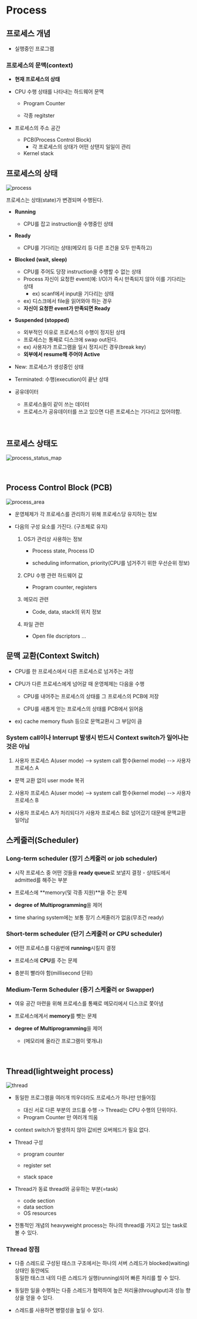 # Process

## 프로세스 개념

- 실행중인 프로그램

### 프로세스의 문맥(context)

- **현재 프로세스의 상태**

- CPU 수행 상태를 나타내는 하드웨어 문맥

  - Program Counter

  - 각종 regitster

- 프로세스의 주소 공간
  - PCB(Process Control Block)
    - 각 프로세스의 상태가 어떤 상탠지 일일이 관리
  - Kernel stack

## 프로세스의 상태

![process](../images/process.png)

프로세스는 상태(state)가 변경되며 수행된다.

- **Running**

  - CPU를 잡고 instruction을 수행중인 상태

- **Ready**

  - CPU를 기다리는 상태(메모리 등 다른 조건을 모두 만족하고)

- **Blocked (wait, sleep)**

  - CPU를 주어도 당장 instruction을 수행할 수 없는 상태
  - Process 자신이 요청한 event(예: I/O)가 즉시 만족되지 않아 이를 기다리는 상태
    - ex) scanf에서 input을 기다리는 상태
  - ex) 디스크에서 file을 읽어와야 하는 경우
  - **자신이 요청한 event가 만족되면 Ready**

- **Suspended (stopped)**

  - 외부적인 이유로 프로세스의 수행이 정지된 상태
  - 프로세스는 통째로 디스크에 swap out된다.
  - ex) 사용자가 프로그램을 일시 정지시킨 경우(break key)
  - **외부에서 resume해 주어야 Active**

- New: 프로세스가 생성중인 상태

- Terminated: 수행(execution)이 끝난 상태

- 공유데이터
  - 프로세스들이 같이 쓰는 데이터
  - 프로세스가 공유데이터를 쓰고 있으면 다른 프로세스는 기다리고 있어야함.

<br>

## 프로세스 상태도

![process_status_map](../images/process_status_map.png)

<br>

## Process Control Block (PCB)

![process_area](../images/process_area.png)

- 운영체제가 각 프로세스를 관리하기 위해 프로세스당 유지하는 정보

- 다음의 구성 요소를 가진다. (구조체로 유지)

  1. OS가 관리상 사용하는 정보

     - Process state, Process ID

     - scheduling information, priority(CPU를 넘거주기 위한 우선순위 정보)

  2. CPU 수행 관련 하드웨어 값

     - Program counter, registers

  3. 메모리 관련

     - Code, data, stack의 위치 정보

  4. 파일 관련

     - Open file dscriptors ...

## 문맥 교환(Context Switch)

- CPU를 한 프로세스에서 다른 프로세스로 넘겨주는 과정

- CPU가 다른 프로세스에게 넘어갈 때 운영체제는 다음을 수행

  - CPU를 내어주는 프로세스의 상태를 그 프로세스의 PCB에 저장

  - CPU를 새롭게 얻는 프로세스의 상태를 PCB에서 읽어옴

- ex) cache memory flush 등으로 문맥교환시 그 부담이 큼

### System call이나 Interrupt 발생시 반드시 Context switch가 일어나는 것은 아님

1. 사용자 프로세스 A(user mode) --> system call 함수(kernel mode) --> 사용자 프로세스 A

- 문맥 교환 없이 user mode 복귀

2. 사용자 프로세스 A(user mode) --> system call 함수(kernel mode) --> 사용자 프로세스 B

- 사용자 프로세스 A가 처리되다가 사용자 프로세스 B로 넘어갔기 대문에 문맥교환 일어남

## 스케줄러(Scheduler)

### **Long-term scheduler (장기 스케줄러 or job scheduler)**

- 시작 프로세스 중 어떤 것들을 **ready queue**로 보낼지 결정 - 상태도에서 admitted를 해주는 부분

- 프로세스에 **memory(및 각종 지원)**을 주는 문제

- **degree of Multiprogramming**을 제어

- time sharing system에는 보통 장기 스케줄러가 없음(무조건 ready)

### **Short-term scheduler (단기 스케줄러 or CPU scheduler)**

- 어떤 프로세스를 다음번에 **running**시킬지 결정

- 프로세스에 **CPU**를 주는 문제

- 충분히 빨라야 함(millisecond 단위)

### **Medium-Term Scheduler (중기 스케줄러 or Swapper)**

- 여유 공간 마련을 위해 프로세스를 통째로 메모리에서 디스크로 쫓아냄

- 프로세스에게서 **memory**를 뺏는 문제

- **degree of Multiprogramming**을 제어
  - (메모리에 올라간 프로그램이 몇개냐)

<br>

## Thread(lightweight process)

![thread](../images/thread.png)

- 동일한 프로그램을 여러개 띄우더라도 프로세스가 하나만 만들어짐

  - 대신 서로 다른 부분의 코드를 수행 -> Thread는 CPU 수행의 단위이다.
  - Program Counter 만 여러개 띄움

- context switch가 발생하지 않아 값비싼 오버헤드가 필요 없다.

- Thread 구성

  - program counter

  - register set

  - stack space

- Thread가 동료 thread와 공유하는 부분(=task)

  - code section
  - data section
  - OS resources

- 전통적인 개념의 heavyweight process는 하나의 thread를 가지고 있는 task로 볼 수 있다.

### Thread 장점

- 다중 스레드로 구성된 태스크 구조에서는 하나의 서버 스레드가 blocked(waiting) 상태인 동안에도  
  동일한 태스크 내의 다른 스레드가 실행(running)되어 빠른 처리를 할 수 있다.

- 동일한 일을 수행하는 다중 스레드가 협력하여 높은 처리율(throughput)과 성능 향상을 얻을 수 있다.

- 스레드를 사용하면 병렬성을 높일 수 있다.
